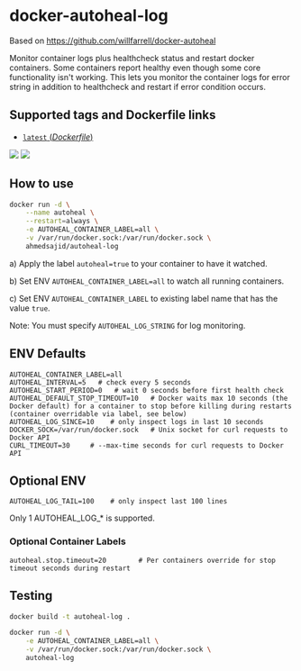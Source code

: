 # docker-autoheal-log

Based on https://github.com/willfarrell/docker-autoheal

Monitor container logs plus healthcheck status and restart docker containers.
Some containers report healthy even though some core functionality isn't working. This lets you monitor the container logs for error string in addition to healthcheck and restart if error condition occurs.

## Supported tags and Dockerfile links
- [`latest` (*Dockerfile*)](https://github.com/ahmedsajid/docker-autoheal-log-log/blob/master/Dockerfile)

[![](https://images.microbadger.com/badges/version/ahmedsajid/autoheal-log.svg)](http://microbadger.com/images/ahmedsajid/autoheal-log "Get your own version badge on microbadger.com")  [![](https://images.microbadger.com/badges/image/ahmedsajid/autoheal-log.svg)](http://microbadger.com/images/ahmedsajid/autoheal-log "Get your own image badge on microbadger.com")

## How to use
```bash
docker run -d \
    --name autoheal \
    --restart=always \
    -e AUTOHEAL_CONTAINER_LABEL=all \
    -v /var/run/docker.sock:/var/run/docker.sock \
    ahmedsajid/autoheal-log
```
a) Apply the label `autoheal=true` to your container to have it watched.

b) Set ENV `AUTOHEAL_CONTAINER_LABEL=all` to watch all running containers.

c) Set ENV `AUTOHEAL_CONTAINER_LABEL` to existing label name that has the value `true`.

Note: You must specify `AUTOHEAL_LOG_STRING` for log monitoring.

## ENV Defaults
```
AUTOHEAL_CONTAINER_LABEL=all
AUTOHEAL_INTERVAL=5   # check every 5 seconds
AUTOHEAL_START_PERIOD=0   # wait 0 seconds before first health check
AUTOHEAL_DEFAULT_STOP_TIMEOUT=10   # Docker waits max 10 seconds (the Docker default) for a container to stop before killing during restarts (container overridable via label, see below)
AUTOHEAL_LOG_SINCE=10    # only inspect logs in last 10 seconds
DOCKER_SOCK=/var/run/docker.sock   # Unix socket for curl requests to Docker API
CURL_TIMEOUT=30     # --max-time seconds for curl requests to Docker API
```

## Optional ENV
```
AUTOHEAL_LOG_TAIL=100    # only inspect last 100 lines
```
Only 1 AUTOHEAL_LOG_* is supported.

### Optional Container Labels
```
autoheal.stop.timeout=20        # Per containers override for stop timeout seconds during restart
```

## Testing
```bash
docker build -t autoheal-log .

docker run -d \
    -e AUTOHEAL_CONTAINER_LABEL=all \
    -v /var/run/docker.sock:/var/run/docker.sock \
    autoheal-log
```
